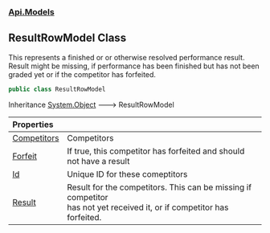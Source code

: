 ### [Api.Models](Api_Models.md 'Api.Models')
## ResultRowModel Class
This represents a finished or or otherwise resolved performance result.  
Result might be missing, if performance has been finished but has not been  
graded yet or if the competitor has forfeited.  
```csharp
public class ResultRowModel
```

Inheritance [System.Object](https://docs.microsoft.com/en-us/dotnet/api/System.Object 'System.Object') &#129106; ResultRowModel  

| Properties | |
| :--- | :--- |
| [Competitors](Api_Models_ResultRowModel_Competitors.md 'Api.Models.ResultRowModel.Competitors') | Competitors<br/> |
| [Forfeit](Api_Models_ResultRowModel_Forfeit.md 'Api.Models.ResultRowModel.Forfeit') | If true, this competitor has forfeited and should not have a result<br/> |
| [Id](Api_Models_ResultRowModel_Id.md 'Api.Models.ResultRowModel.Id') | Unique ID for these comeptitors<br/> |
| [Result](Api_Models_ResultRowModel_Result.md 'Api.Models.ResultRowModel.Result') | Result for the competitors. This can be missing if competitor<br/>has not yet received it, or if competitor has forfeited.<br/> |
